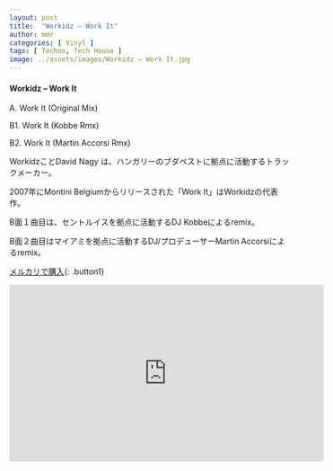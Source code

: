 ```yaml
---
layout: post
title:  "Workidz – Work It"
author: mmr
categories: [ Vinyl ]
tags: [ Techno, Tech House ]
image: ../assets/images/Workidz – Work It.jpg
---
```


#### Workidz – Work It

A. Work It (Original Mix)

B1. Work It (Kobbe Rmx) 

B2. Work It (Martin Accorsi Rmx) 
 

WorkidzことDavid Nagy は、ハンガリーのブダペストに拠点に活動するトラックメーカー。

2007年にMontini Belgiumからリリースされた「Work It」はWorkidzの代表作。

B面１曲目は、セントルイスを拠点に活動するDJ Kobbeによるremix。

B面２曲目はマイアミを拠点に活動するDJ/プロデューサーMartin Accorsiによるremix。

[メルカリで購入](https://jp.mercari.com/item/m40800419053?afid=6142608987){: .button1}


<iframe width="560" height="315" src="https://www.youtube.com/embed/_J4YN3owx9o?si=a3zufyJsQxqLB62j" title="YouTube video player" frameborder="0" allow="accelerometer; autoplay; clipboard-write; encrypted-media; gyroscope; picture-in-picture; web-share" referrerpolicy="strict-origin-when-cross-origin" allowfullscreen></iframe>